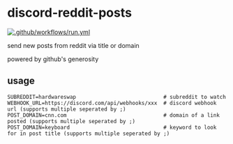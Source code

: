 # discord-reddit-posts

[![.github/workflows/run.yml](https://github.com/rssnyder/discord-reddit-posts/actions/workflows/run.yml/badge.svg)](https://github.com/rssnyder/discord-reddit-posts/actions/workflows/run.yml)

send new posts from reddit via title or domain

powered by github's generosity

## usage

```env
SUBREDDIT=hardwareswap                            # subreddit to watch
WEBHOOK_URL=https://discord.com/api/webhooks/xxx  # discord webhook url (supports multiple seperated by ;)
POST_DOMAIN=cnn.com                               # domain of a link posted (supports multiple seperated by ;)
POST_DOMAIN=keyboard                              # keyword to look for in post title (supports multiple seperated by ;)
```
